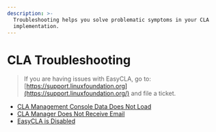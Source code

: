 ```yaml
---
description: >-
  Troubleshooting helps you solve problematic symptoms in your CLA
  implementation.
---
```


# CLA Troubleshooting

> If you are having issues with EasyCLA, go to: [https://support.linuxfoundation.org](https://support.linuxfoundation.org/) and file a ticket.

* ​[CLA Management Console Data Does Not Load](cla-management-console-data-does-not-load.md)
* ​[CLA Manager Does Not Receive Email](cla-manager-does-not-receive-email-notifications.md) ​
* ​[EasyCLA is Disabled](easycla-is-disabled.md)​

